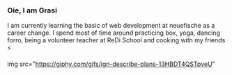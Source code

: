 ### Oie, I am Grasi 

I am currently learning the basic of web development at neuefische as a career change. I spend most of time around practicing box, yoga, dancing forro, being a volunteer teacher at ReDi School and cooking with my friends ⚡

img src="https://giphy.com/gifs/ign-describe-plans-13HBDT4QSTpveU"
  


<!--
**grasipacheco/grasipacheco** is a ✨ _special_ ✨ repository because its `README.md` (this file) appears on your GitHub profile.

<img src="https://media.giphy.com/media/LnQjpWaON8nhr21vNW/giphy.gif" width="60">

Here are some ideas to get you started:

- 🌱 I'm currently learning the basic of web development at neue fische
- 🤔 I’m looking for help with Shell and Markdown. If you stumble upon my profile and have some fun treasure hunt to practice Shell, send me the link :)
- 💬 Ask me about Manaus, Brazilian music and food in general 
- 😄 Pronouns: she/her
-   Fun fact: I decided to live with the person I am living with at the moment based on a five-minute conversation
- 🔭 I’m currently working on ...
- 👯 I’m looking to collaborate on ...
- 📫 How to reach me: ...
-->
